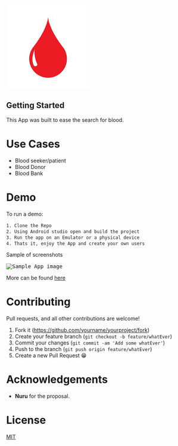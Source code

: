 ![Blood App logo](/assets/screen_shots/blood_drop.png)



## Getting Started

This App was built to ease the search for blood.




# Use Cases

- Blood seeker/patient 
- Blood Donor
- Blood Bank


# Demo
To run a demo:

    1. Clone the Repo
    2. Using Android studio open and build the project
    3. Run the app on an Emulator or a physical device
    4. Thats it, enjoy the App and create your own users

Sample of screenshots

<kbd> 
<img src="https://github.com/albusaidyy/Blood-App/tree/master/assets/screen_shots/1.jpg" alt="Sample App image" width="300" >
</kbd>

More can be found [here](/assets/screen_shots/)

# Contributing
Pull requests, and all other contributions are welcome!

1. Fork it (<https://github.com/yourname/yourproject/fork>)
2. Create your feature branch (`git checkout -b feature/whatEver`)
3. Commit your changes (`git commit -am 'Add some whatEver'`)
4. Push to the branch (`git push origin feature/whatEver`)
5. Create a new Pull Request :grin:

# Acknowledgements

+ **Nuru** for the proposal.



# License
[MIT](https://choosealicense.com/licenses/mit/)